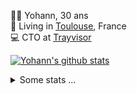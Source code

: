 <p>
  👨🏻 <bold>Yohann</bold>, 30 ans<br/>
  💼 Living in <a href="https://www.google.com/maps?q=toulouse">Toulouse</a>, France<br/>
  💻 CTO at <a href="https://trayvisor.com/">Trayvisor</a><br/>
</p>

<a href="https://github.com/anuraghazra/github-readme-stats"><img align="center" src="https://github-readme-stats-dviw-8taegaswk-yohann84ls-projects.vercel.app//api?username=yohann84L&show_icons=true&include_all_commits=true" alt="Yohann's github stats" /> </a>


<details>
  <summary>Some stats ...</summary><br/>
  

<!--START_SECTION:waka-->
![Code Time](http://img.shields.io/badge/Code%20Time-1%2C234%20hrs%2014%20mins-blue)

![Profile Views](http://img.shields.io/badge/Profile%20Views-0-blue)

**🐱 My GitHub Data** 

> 📦 441.0 kB Used in GitHub's Storage 
 > 
> 🏆 395 Contributions in the Year 2025
 > 
> 🚫 Not Opted to Hire
 > 
> 📜 26 Public Repositories 
 > 
> 🔑 21 Private Repositories 
 > 
**I'm an Early 🐤** 

```text
🌞 Morning                24365 commits       ███████░░░░░░░░░░░░░░░░░░   29.90 % 
🌆 Daytime                46984 commits       ██████████████░░░░░░░░░░░   57.65 % 
🌃 Evening                10004 commits       ███░░░░░░░░░░░░░░░░░░░░░░   12.28 % 
🌙 Night                  142 commits         ░░░░░░░░░░░░░░░░░░░░░░░░░   00.17 % 
```
📅 **I'm Most Productive on Wednesday** 

```text
Monday                   15579 commits       █████░░░░░░░░░░░░░░░░░░░░   19.12 % 
Tuesday                  15252 commits       █████░░░░░░░░░░░░░░░░░░░░   18.72 % 
Wednesday                16808 commits       █████░░░░░░░░░░░░░░░░░░░░   20.62 % 
Thursday                 16482 commits       █████░░░░░░░░░░░░░░░░░░░░   20.22 % 
Friday                   15812 commits       █████░░░░░░░░░░░░░░░░░░░░   19.40 % 
Saturday                 568 commits         ░░░░░░░░░░░░░░░░░░░░░░░░░   00.70 % 
Sunday                   994 commits         ░░░░░░░░░░░░░░░░░░░░░░░░░   01.22 % 
```


📊 **This Week I Spent My Time On** 

```text
🕑︎ Time Zone: Europe/Paris

💬 Programming Languages: 
Image (svg)              14 mins             ███████████████████░░░░░░   77.22 % 
Other                    4 mins              ██████░░░░░░░░░░░░░░░░░░░   22.78 % 

🔥 Editors: 
Zed                      14 mins             ███████████████████░░░░░░   77.22 % 
Zoom                     4 mins              ██████░░░░░░░░░░░░░░░░░░░   22.78 % 

💻 Operating System: 
Mac                      18 mins             █████████████████████████   100.00 % 
```

**I Mostly Code in Python** 

```text
Python                   25 repos            █████████████░░░░░░░░░░░░   53.19 % 
Jupyter Notebook         4 repos             ██░░░░░░░░░░░░░░░░░░░░░░░   08.51 % 
JavaScript               3 repos             ██░░░░░░░░░░░░░░░░░░░░░░░   06.38 % 
HTML                     2 repos             █░░░░░░░░░░░░░░░░░░░░░░░░   04.26 % 
Shell                    1 repo              █░░░░░░░░░░░░░░░░░░░░░░░░   02.13 % 
```




 Last Updated on 20/05/2025 00:42:29 UTC
<!--END_SECTION:waka-->
